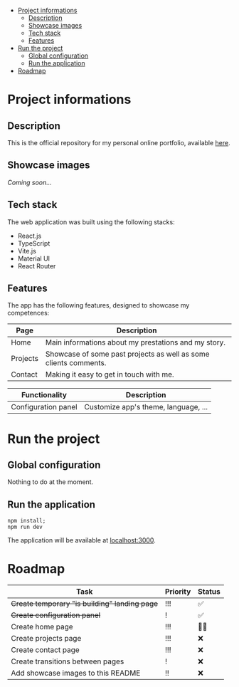 - [Project informations](#project-informations)
  - [Description](#description)
  - [Showcase images](#showcase-images)
  - [Tech stack](#tech-stack)
  - [Features](#features)
- [Run the project](#run-the-project)
  - [Global configuration](#global-configuration)
  - [Run the application](#run-the-application)
- [Roadmap](#roadmap)

# Project informations

## Description

This is the official repository for my personal online portfolio, available [here](https://mvagnon.dev/).

## Showcase images

_Coming soon..._

## Tech stack

The web application was built using the following stacks:

- React.js
- TypeScript
- Vite.js
- Material UI
- React Router

## Features

The app has the following features, designed to showcase my competences:

| Page     | Description                                                      |
| -------- | ---------------------------------------------------------------- |
| Home     | Main informations about my prestations and my story.             |
| Projects | Showcase of some past projects as well as some clients comments. |
| Contact  | Making it easy to get in touch with me.                          |

| Functionality       | Description                          |
| ------------------- | ------------------------------------ |
| Configuration panel | Customize app's theme, language, ... |

# Run the project

## Global configuration

Nothing to do at the moment.

## Run the application

```
npm install;
npm run dev
```

The application will be available at [localhost:3000](http://localhost:3000).

# Roadmap

| Task                                            | Priority | Status |
| ----------------------------------------------- | -------- | ------ |
| ~~Create temporary "is building" landing page~~ | !!!      | ✅     |
| ~~Create configuration panel~~                  | !        | ✅     |
| Create home page                                | !!!      | 👨‍💻     |
| Create projects page                            | !!!      | ❌     |
| Create contact page                             | !!!      | ❌     |
| Create transitions between pages                | !        | ❌     |
| Add showcase images to this README              | !!       | ❌     |
